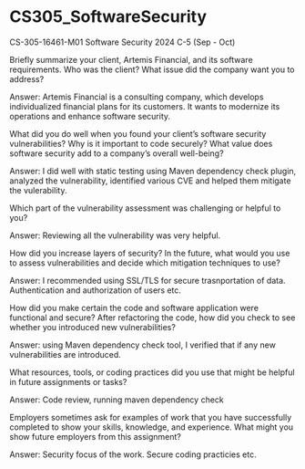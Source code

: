 # CS305_SoftwareSecurity
CS-305-16461-M01 Software Security 2024 C-5 (Sep - Oct)

Briefly summarize your client, Artemis Financial, and its software requirements. Who was the client? What issue did the company want you to address?

Answer: Artemis Financial is a consulting company, which develops individualized financial plans for its customers. It wants to modernize its operations and enhance software security.


What did you do well when you found your client’s software security vulnerabilities? Why is it important to code securely? What value does software security add to a company’s overall well-being?

Answer: I did well with static testing using Maven dependency check plugin, analyzed the vulnerability, identified various CVE and helped them mitigate the vulerability.


Which part of the vulnerability assessment was challenging or helpful to you?

Answer: Reviewing all the vulnerability was very helpful.


How did you increase layers of security? In the future, what would you use to assess vulnerabilities and decide which mitigation techniques to use?

Answer: I recommended using SSL/TLS for secure trasnportation of data. Authentication and authorization of users etc. 


How did you make certain the code and software application were functional and secure? After refactoring the code, how did you check to see whether you introduced new vulnerabilities?

Answer: using Maven dependency check tool, I verified that if any new vulnerabilities are introduced. 


What resources, tools, or coding practices did you use that might be helpful in future assignments or tasks?

Answer: Code review, running maven dependency check


Employers sometimes ask for examples of work that you have successfully completed to show your skills, knowledge, and experience. What might you show future employers from this assignment?

Answer: Security focus of the work. Secure coding practicies etc.

